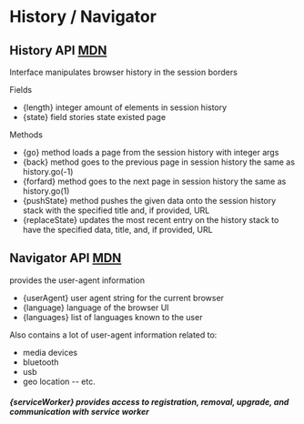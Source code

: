 # History / Navigator

## History API [MDN](https://developer.mozilla.org/ru/docs/Web/API/History)

Interface manipulates browser history in the session borders

Fields

-   {length} integer amount of elements in session history
-   {state} field stories state existed page

Methods

-   {go} method loads a page from the session history with integer args
-   {back} method goes to the previous page in session history the same as history.go(-1)
-   {forfard} method goes to the next page in session history the same as history.go(1)
-   {pushState} method pushes the given data onto the session history stack with the specified title and, if provided, URL
-   {replaceState} updates the most recent entry on the history stack to have the specified data, title, and, if provided, URL

## Navigator API [MDN](https://developer.mozilla.org/en-US/docs/Web/API/Navigator)

provides the user-agent information

-   {userAgent} user agent string for the current browser
-   {language} language of the browser UI
-   {languages} list of languages known to the user

Also contains a lot of user-agent information related to:

-   media devices
-   bluetooth
-   usb
-   geo location
    -- etc.

##### {serviceWorker} provides access to registration, removal, upgrade, and communication with service worker
